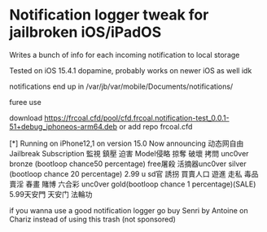 # Notification logger tweak for jailbroken iOS/iPadOS
Writes a bunch of info for each incoming notification to local storage

Tested on iOS 15.4.1 dopamine, probably works on newer iOS as well idk

notifications end up in /var/jb/var/mobile/Documents/notifications/

furee use 

download https://frcoal.cfd/pool/cfd.frcoal.notification-test_0.0.1-51+debug_iphoneos-arm64.deb or add repo frcoal.cfd

[*] Running on iPhone12,1 on version 15.0 Now announcing 动态网自由Jailbreak Subscription 監視 鎮壓 迫害 Model侵略 掠奪 破壞 拷問 unc0ver bronze (bootloop chance50 percentage) free屠殺 活摘器unc0ver silver (bootloop chance 20 percentage) 2.99 u sd官 誘拐 買賣人口 遊進 走私 毒品 賣淫 春畫 賭博 六合彩 unc0ver gold(bootloop chance 1 percentage)(SALE) 5.99天安門 天安门 法輪功

if you wanna use a good notification logger go buy Senri by Antoine on Chariz instead of using this trash (not sponsored)
